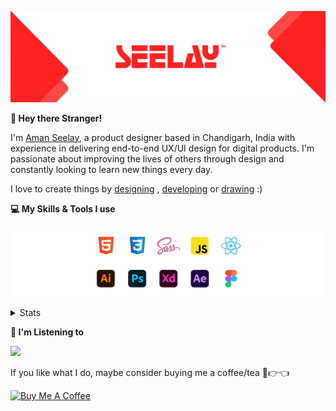 [![banner](./images/seelay.svg)](https://www.seelay.in)

**👋 Hey there Stranger!**

I'm [Aman Seelay](https://www.seelay.in), a product designer based in Chandigarh, India with experience in delivering end-to-end UX/UI design for digital products. I'm passionate about improving the lives of others through design and constantly looking to learn new things every day.

I love to create things by [designing](https://www.seelay.in/#work) , [developing](https://www.seelay.in/#projects) or [drawing](https://art.seelay.in) :)

**💻 My Skills & Tools I use**

[![banner](./images/skills&tools.svg)](https://www.seelay.in/about)

<details>
  <summary>Stats</summary>

---

<!--START_SECTION:waka-->
![Profile Views](http://img.shields.io/badge/Profile%20Views-5-blue)

**🐱 My GitHub Data** 

> 🏆 392 Contributions in the Year 2022
 > 
> 📦 684.0 kB Used in GitHub's Storage 
 > 
> 💼 Opted to Hire
 > 
> 📜 3 Public Repositories 
 > 
> 🔑 38 Private Repositories  
 > 
**I'm a Night 🦉** 

```text
🌞 Morning    141 commits    ████░░░░░░░░░░░░░░░░░░░░░   19.13% 
🌆 Daytime    116 commits    ████░░░░░░░░░░░░░░░░░░░░░   15.74% 
🌃 Evening    185 commits    ██████░░░░░░░░░░░░░░░░░░░   25.1% 
🌙 Night      295 commits    ██████████░░░░░░░░░░░░░░░   40.03%

```
📅 **I'm Most Productive on Sunday** 

```text
Monday       149 commits    █████░░░░░░░░░░░░░░░░░░░░   20.22% 
Tuesday      79 commits     ██░░░░░░░░░░░░░░░░░░░░░░░   10.72% 
Wednesday    90 commits     ███░░░░░░░░░░░░░░░░░░░░░░   12.21% 
Thursday     93 commits     ███░░░░░░░░░░░░░░░░░░░░░░   12.62% 
Friday       73 commits     ██░░░░░░░░░░░░░░░░░░░░░░░   9.91% 
Saturday     100 commits    ███░░░░░░░░░░░░░░░░░░░░░░   13.57% 
Sunday       153 commits    █████░░░░░░░░░░░░░░░░░░░░   20.76%

```


📊 **This Week I Spent My Time On** 

```text
⌚︎ Time Zone: Asia/Kolkata

💬 Programming Languages: 
JavaScript               5 hrs 19 mins       █████████████████░░░░░░░░   67.53% 
Other                    1 hr 18 mins        ████░░░░░░░░░░░░░░░░░░░░░   16.6% 
JSON                     1 hr 13 mins        ████░░░░░░░░░░░░░░░░░░░░░   15.58% 
Properties               0 secs              ░░░░░░░░░░░░░░░░░░░░░░░░░   0.12% 
Bash                     0 secs              ░░░░░░░░░░░░░░░░░░░░░░░░░   0.1%

🔥 Editors: 
VS Code                  6 hrs 34 mins       ████████████████████░░░░░   83.4% 
Browser                  1 hr 18 mins        ████░░░░░░░░░░░░░░░░░░░░░   16.6%

💻 Operating System: 
Windows                  7 hrs 53 mins       █████████████████████████   100.0%

```

**I Mostly Code in JavaScript** 

```text
JavaScript               28 repos            ██████████████████░░░░░░░   71.79% 
TypeScript               11 repos            ███████░░░░░░░░░░░░░░░░░░   28.21%

```



 Last Updated on 09/12/2022 06:42:51 UTC
<!--END_SECTION:waka-->

---

 </details>

**🎵 I'm Listening to**

<object data="https://now-play.vercel.app/api/generate?uid=7a17a86e-d6b7-43b5-8d9c-1d6dae42a779" >

  <img src="https://now-play.vercel.app/api/generate?uid=7a17a86e-d6b7-43b5-8d9c-1d6dae42a779" />

</object>

If you like what I do, maybe consider buying me a coffee/tea 🥺👉👈

<a href="https://www.buymeacoffee.com/seelay" target="_blank"><img src="https://cdn.buymeacoffee.com/buttons/v2/default-red.png" alt="Buy Me A Coffee" width="150" ></a>
